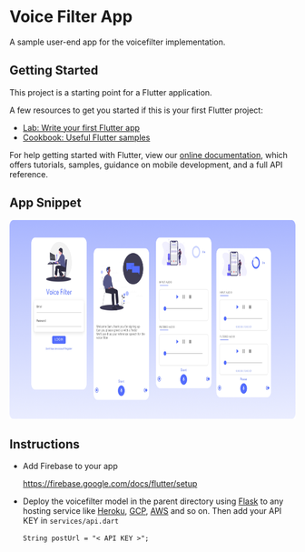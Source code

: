 # Voice Filter App

A sample user-end app for the voicefilter implementation.

## Getting Started

This project is a starting point for a Flutter application.

A few resources to get you started if this is your first Flutter project:

- [Lab: Write your first Flutter app](https://flutter.dev/docs/get-started/codelab)
- [Cookbook: Useful Flutter samples](https://flutter.dev/docs/cookbook)

For help getting started with Flutter, view our
[online documentation](https://flutter.dev/docs), which offers tutorials,
samples, guidance on mobile development, and a full API reference.

## App Snippet

<img src="/assets/images/app.png" width="700" height="350">

## Instructions

*  Add Firebase to your app

    https://firebase.google.com/docs/flutter/setup


*  Deploy the voicefilter model in the parent directory using [Flask]() to any hosting service like [Heroku](www.heroku.com
), [GCP](cloud.google.com
), [AWS](aws.amazon.com
) and so on. Then add your API KEY in `services/api.dart`

    ```
    String postUrl = "< API KEY >";
    ```





